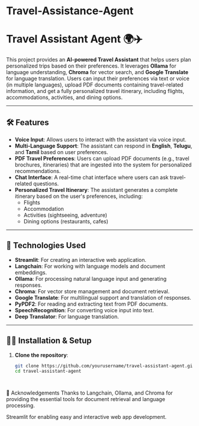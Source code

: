 # Travel-Assistance-Agent

# Travel Assistant Agent 🌍✈️

This project provides an **AI-powered Travel Assistant** that helps users plan personalized trips based on their preferences. It leverages **Ollama** for language understanding, **Chroma** for vector search, and **Google Translate** for language translation. Users can input their preferences via text or voice (in multiple languages), upload PDF documents containing travel-related information, and get a fully personalized travel itinerary, including flights, accommodations, activities, and dining options.

---

## 🛠️ Features

- **Voice Input**: Allows users to interact with the assistant via voice input.
- **Multi-Language Support**: The assistant can respond in **English**, **Telugu**, and **Tamil** based on user preferences.
- **PDF Travel Preferences**: Users can upload PDF documents (e.g., travel brochures, itineraries) that are ingested into the system for personalized recommendations.
- **Chat Interface**: A real-time chat interface where users can ask travel-related questions.
- **Personalized Travel Itinerary**: The assistant generates a complete itinerary based on the user's preferences, including:
  - Flights
  - Accommodation
  - Activities (sightseeing, adventure)
  - Dining options (restaurants, cafes)

---

## 🚀 Technologies Used

- **Streamlit**: For creating an interactive web application.
- **Langchain**: For working with language models and document embeddings.
- **Ollama**: For processing natural language input and generating responses.
- **Chroma**: For vector store management and document retrieval.
- **Google Translate**: For multilingual support and translation of responses.
- **PyPDF2**: For reading and extracting text from PDF documents.
- **SpeechRecognition**: For converting voice input into text.
- **Deep Translator**: For language translation.

---

## 🧑‍💻 Installation & Setup

1. **Clone the repository**:
   ```bash
   git clone https://github.com/yourusername/travel-assistant-agent.git
   cd travel-assistant-agent




📝 Acknowledgements
Thanks to Langchain, Ollama, and Chroma for providing the essential tools for document retrieval and language processing.

Streamlit for enabling easy and interactive web app development.
